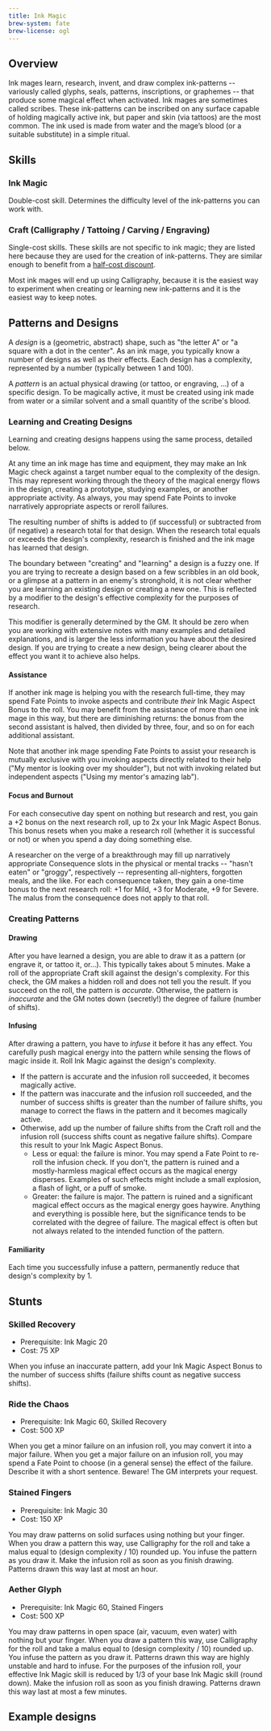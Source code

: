 ```yaml
---
title: Ink Magic
brew-system: fate
brew-license: ogl
---
```


## Overview

Ink mages learn, research, invent, and draw complex ink-patterns -- variously
called glyphs, seals, patterns, inscriptions, or graphemes -- that
produce some magical effect when activated. Ink mages are sometimes called
scribes. These ink-patterns can be inscribed
on any surface capable of holding magically active ink, but paper and
skin (via tattoos) are the most common. The ink used is made from water
and the mage’s blood (or a suitable substitute) in a simple ritual.

## Skills

### Ink Magic

Double-cost skill. Determines the difficulty level of the ink-patterns
you can work with.

### Craft (Calligraphy / Tattoing / Carving / Engraving)

Single-cost skills. These skills are not specific to ink magic; they are listed
here because they are used for the creation of ink-patterns. They are similar
enough to benefit from a [half-cost discount](concepts.html#half-cost-discount).

Most ink mages will end up using Calligraphy, because it is the easiest way
to experiment when creating or learning new ink-patterns and it is the easiest
way to keep notes.

## Patterns and Designs

A *design* is a (geometric, abstract) shape, such as "the letter A" or
"a square with a dot in the center". As an ink mage, you typically know
a number of designs as well as their effects. Each design has a complexity,
represented by a number (typically between 1 and 100).

A *pattern* is an actual physical drawing (or tattoo, or engraving, ...)
of a specific design. To be magically active, it must be created using ink
made from water or a similar solvent and a small quantity of the scribe's
blood.

### Learning and Creating Designs

Learning and creating designs happens using the same process, detailed below.

At any time an ink mage has time and equipment, they may make an Ink Magic
check against a target number equal to the complexity of the design. This
may represent working through the theory of the magical energy flows in the
design, creating a prototype, studying examples, or another appropriate activity.
As always, you may spend Fate Points to invoke narratively appropriate aspects
or reroll failures.

The resulting number of shifts is added to (if successful) or subtracted from (if
negative) a research total for that design. When the research total equals or
exceeds the design's complexity, research is finished and the ink mage has learned
that design.

The boundary between "creating" and "learning" a design is a fuzzy one. If you are
trying to recreate a design based on a few scribbles in an old book, or a glimpse
at a pattern in an enemy's stronghold, it is not clear whether you are learning
an existing design or creating a new one. This is reflected by a modifier to the
design's effective complexity for the purposes of research.

This modifier is generally determined by the GM. It should be zero when you are
working with extensive notes with many examples and detailed explanations, and is
larger the less information you have about the desired design. If you are trying
to create a new design, being clearer about the effect you want it to achieve
also helps.

#### Assistance

If another ink mage is helping you with the research full-time, they may spend Fate Points to
invoke aspects and contribute *their* Ink Magic Aspect Bonus to the roll. You may benefit from
the assistance of more than one ink mage in this way, but there are diminishing returns:
the bonus from the second assistant is halved, then divided by three, four, and so on for
each additional assistant.

Note that another ink mage spending Fate Points to assist your research is mutually exclusive
with you invoking aspects directly related to their help ("My mentor is looking over my shoulder"),
but not with invoking related but independent aspects ("Using my mentor's amazing lab").

#### Focus and Burnout

For each consecutive day spent on nothing but research and rest, you gain a +2 bonus on
the next research roll, up to 2x your Ink Magic Aspect Bonus. This bonus resets when you
make a research roll (whether it is successful or not) or when you spend a day doing
something else.

A researcher on the verge of a breakthrough may fill up narratively appropriate Consequence
slots in the physical or mental tracks -- "hasn't eaten" or "groggy", respectively --
representing all-nighters, forgotten meals, and the like. For each consequence taken, they gain
a one-time bonus to the next research roll: +1 for Mild, +3 for Moderate, +9 for Severe. The
malus from the consequence does not apply to that roll.

### Creating Patterns

#### Drawing

After you have learned a design, you are able to draw it as a pattern (or engrave it, or tattoo it, or...).
This typically takes about 5 minutes. Make a roll of the appropriate Craft skill against the
design's complexity. For this check, the GM makes a hidden roll and does not tell you the result.
If you succeed on the roll, the pattern is *accurate*. Otherwise, the pattern is *inaccurate*
and the GM notes down (secretly!) the degree of failure (number of shifts).

#### Infusing

After drawing a pattern, you have to *infuse* it before it has any effect. You carefully push
magical energy into the pattern while sensing the flows of magic inside it. Roll Ink Magic
against the design's complexity.

 - If the pattern is accurate and the infusion roll succeeded, it becomes magically active.
 - If the pattern was inaccurate and the infusion roll succeeded, and the number of success shifts
   is greater than the number of failure shifts, you manage to correct the flaws in the pattern and it becomes magically active.
 - Otherwise, add up the number of failure shifts from the Craft roll and the infusion roll (success shifts count as negative
   failure shifts). Compare this result to your Ink Magic Aspect Bonus.
   - Less or equal: the failure is minor. You may spend a Fate Point to re-roll the infusion check. If you don't,
     the pattern is ruined and a mostly-harmless magical effect occurs as the magical energy disperses.
     Examples of such effects might include a small explosion, a flash of light, or a puff of smoke.
   - Greater: the failure is major. The pattern is ruined and a significant magical effect occurs as the magical energy goes
     haywire. Anything and everything is possible here, but the significance tends to be correlated with the degree of failure.
     The magical effect is often but not always related to the intended function of the pattern.

#### Familiarity

Each time you successfully infuse a pattern, permanently reduce that design's complexity by 1.

## Stunts

### Skilled Recovery

 - Prerequisite: Ink Magic 20
 - Cost: 75 XP

When you infuse an inaccurate pattern, add your Ink Magic Aspect Bonus to the number of success shifts (failure
shifts count as negative success shifts).

### Ride the Chaos

 - Prerequisite: Ink Magic 60, Skilled Recovery
 - Cost: 500 XP

When you get a minor failure on an infusion roll, you may convert it into a major failure. When you get a major
failure on an infusion roll, you may spend a Fate Point to choose (in a general sense) the effect of the failure.
Describe it with a short sentence. Beware! The GM interprets your request.

### Stained Fingers

 - Prerequisite: Ink Magic 30
 - Cost: 150 XP

You may draw patterns on solid surfaces using nothing but your finger. When you draw a pattern this way, use Calligraphy
for the roll and take a malus equal to (design complexity / 10) rounded up. You infuse the pattern as you draw it. Make
the infusion roll as soon as you finish drawing. Patterns drawn this way last at most an hour.

### Aether Glyph

 - Prerequisite: Ink Magic 60, Stained Fingers
 - Cost: 500 XP

You may draw patterns in open space (air, vacuum, even water) with nothing but your finger. When you draw a pattern this way,
use Calligraphy for the roll and take a malus equal to (design complexity / 10) rounded up. You infuse the pattern as you
draw it. Patterns drawn this way are highly unstable and hard to infuse. For the purposes of the infusion roll, your effective
Ink Magic skill is reduced by 1/3 of your base Ink Magic skill (round down). Make the infusion roll as soon as you finish drawing.
Patterns drawn this way last at most a few minutes.

## Example designs